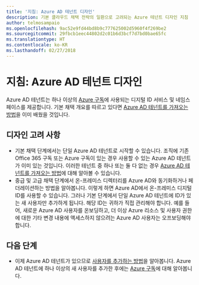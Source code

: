 ```yaml
---
title: '지침: Azure AD 테넌트 디자인'
description: 기본 클라우드 채택 전략의 일환으로 고려되는 Azure 테넌트 디자인 지침
author: telmosampaio
ms.openlocfilehash: 9ac52e9fd44bd8b9c777625002d5960f4f269be2
ms.sourcegitcommit: 29fbcb1eec44802d2c01b6d3bcf7d7bd0bae65fc
ms.translationtype: HT
ms.contentlocale: ko-KR
ms.lasthandoff: 02/27/2018
---
```

# <a name="guidance-azure-ad-tenant-design"></a>지침: Azure AD 테넌트 디자인

Azure AD 테넌트는 하나 이상의 [Azure 구독](subscription-explainer.md)에 사용되는 디지털 ID 서비스 및 네임스페이스를 제공합니다. 기본 채택 개요를 따르고 있다면 [Azure AD 테넌트를 가져오는 방법][how-to-get-aad-tenant]을 이미 배웠을 것입니다. 

## <a name="design-considerations"></a>디자인 고려 사항

- 기본 채택 단계에서는 단일 Azure AD 테넌트로 시작할 수 있습니다. 조직에 기존 Office 365 구독 또는 Azure 구독이 있는 경우 사용할 수 있는 Azure AD 테넌트가 이미 있는 것입니다. 이러한 테넌트 중 하나 또는 둘 다 없는 경우 [Azure AD 테넌트를 가져오는 방법][how-to-get-aad-tenant]에 대해 알아볼 수 있습니다. 
- 중급 및 고급 채택 단계에서 온-프레미스 디렉터리를 Azure AD와 동기화하거나 페더레이션하는 방법을 알아봅니다. 이렇게 하면 Azure AD에서 온-프레미스 디지털 ID를 사용할 수 있습니다. 그러나 기본 단계에서 단일 Azure AD 테넌트에 ID가 있는 새 사용자만 추가하게 됩니다. 해당 ID는 귀하가 직접 관리해야 합니다. 예를 들어, 새로운 Azure AD 사용자를 온보딩하고, 더 이상 Azure 리소스 및 사용자 권한에 대한 기타 변경 내용에 액세스하지 않으려는 Azure AD 사용자는 오프보딩해야 합니다.

## <a name="next-steps"></a>다음 단계

* 이제 Azure AD 테넌트가 있으므로 [사용자를 추가하는 방법][azure-ad-add-user]을 알아봅니다. Azure AD 테넌트에 하나 이상의 새 사용자를 추가한 후에는 [Azure 구독](subscription-explainer.md)에 대해 알아봅니다.

<!-- Links -->

[azure-ad-add-user]: /azure/active-directory/add-users-azure-active-directory?toc=/azure/architecture/cloud-adoption-guide/toc.json
[docs-manage-azure-ad]: /azure/active-directory/active-directory-administer?toc=/azure/architecture/cloud-adoption-guide/toc.json
[docs-tenant]: /azure/active-directory/develop/active-directory-howto-tenant?toc=/azure/architecture/cloud-adoption-guide/toc.json
[docs-associate-subscription]: /azure/active-directory/active-directory-how-subscriptions-associated-directory?toc=/azure/architecture/cloud-adoption-guide/toc.json
[how-to-get-aad-tenant]: /azure/active-directory/develop/active-directory-howto-tenant?toc=/azure/architecture/cloud-adoption-guide/toc.json
